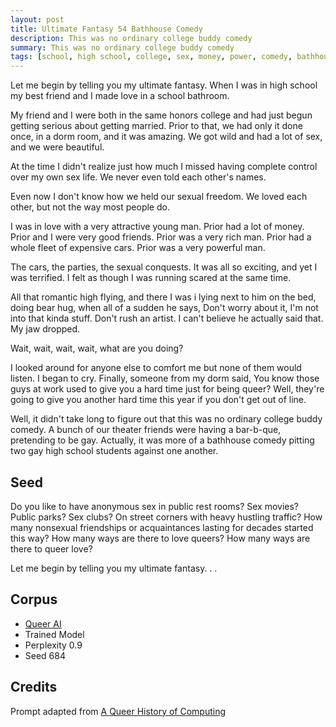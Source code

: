 ```yaml
---
layout: post
title: Ultimate Fantasy 54 Bathhouse Comedy
description: This was no ordinary college buddy comedy
summary: This was no ordinary college buddy comedy
tags: [school, high school, college, sex, money, power, comedy, bathhouse, theater, bar-b-que, artist, queer, GPT-2, RunwayML]
---
```


Let me begin by telling you my ultimate fantasy. When I was in high school my best friend and I made love in a school bathroom.

My friend and I were both in the same honors college and had just begun getting serious about getting married. Prior to that, we had only it done once, in a dorm room, and it was amazing. We got wild and had a lot of sex, and we were beautiful.

At the time I didn't realize just how much I missed having complete control over my own sex life. We never even told each other's names.

Even now I don't know how we held our sexual freedom. We loved each other, but not the way most people do.

I was in love with a very attractive young man. Prior had a lot of money. Prior and I were very good friends. Prior was a very rich man. Prior had a whole fleet of expensive cars. Prior was a very powerful man.

The cars, the parties, the sexual conquests. It was all so exciting, and yet I was terrified. I felt as though I was running scared at the same time.

All that romantic high flying, and there I was i lying next to him on the bed, doing bear hug, when all of a sudden he says, Don't worry about it, I'm not into that kinda stuff. Don't rush an artist. I can't believe he actually said that. My jaw dropped.

Wait, wait, wait, wait, what are you doing?

I looked around for anyone else to comfort me but none of them would listen. I began to cry. Finally, someone from my dorm said, You know those guys at work used to give you a hard time just for being queer? Well, they're going to give you another hard time this year if you don't get out of line.

Well, it didn't take long to figure out that this was no ordinary college buddy comedy. A bunch of our theater friends were having a bar-b-que, pretending to be gay. Actually, it was more of a bathhouse comedy pitting two gay high school students against one another.

## Seed

Do you like to have anonymous sex in public rest rooms? Sex movies? Public parks? Sex clubs? On street corners with heavy hustling traffic? How many nonsexual friendships or acquaintances lasting for decades started this way? How many ways are there to love queers? How many ways are there to queer love?

Let me begin by telling you my ultimate fantasy. . .

## Corpus

- [Queer AI](/queerai)
- Trained Model
- Perplexity 0.9
- Seed 684

## Credits

Prompt adapted from [A Queer History of Computing](https://rhizome.org/editorial/2013/feb/19/queer-computing-1/)
